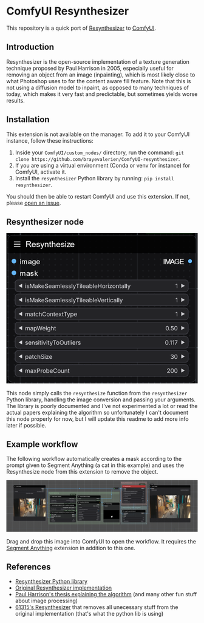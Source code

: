 # ComfyUI Resynthesizer
This repository is a quick port of [Resynthesizer](https://github.com/bootchk/resynthesizer) to [ComfyUI](https://github.com/comfyanonymous/ComfyUI).

## Introduction
Resynthesizer is the open-source implementation of a texture generation technique proposed by Paul Harrison in 2005, especially useful for removing an object from an image (inpainting), which is most likely close to what Photoshop uses to for the content aware fill feature. Note that this is not using a diffusion model to inpaint, as opposed to many techniques of today, which makes it very fast and predictable, but sometimes yields worse results.

## Installation
This extension is not available on the manager. To add it to your ComfyUI instance, follow these instructions:
1. Inside your `ComfyUI/custom_nodes/` directory, run the command: `git clone https://github.com/brayevalerien/ComfyUI-resynthesizer`.
2. If you are using a virtual environment (Conda or venv for instance) for ComfyUI, activate it.
3. Install the `resynthesizer` Python library by running: `pip install resynthesizer`.

You should then be able to restart ComfyUI and use this extension. If not, please [open an issue](https://github.com/brayevalerien/ComfyUI-resynthesizer/issues).

## Resynthesizer node
![preview of the node](assets/resynthesize_node.png)

This node simply calls the `resynthesize` function from the `resynthesizer` Python library, handling the image conversion and passing your arguments. The library is poorly documented and I've not experimented a lot or read the actual papers explaining the algorithm so unfortunately I can't document this node properly for now, but I will update this readme to add more info later if possible.

## Example workflow
The following workflow automatically creates a mask according to the prompt given to Segment Anything (a cat in this example) and uses the Resynthesize node from this extension to remove the object.

![example workflow screenshot](assets/inpainting_workflow.png)

Drag and drop this image into ComfyUI to open the workflow. It requires the [Segment Anything](https://github.com/storyicon/comfyui_segment_anything) extension in addition to this one.

## References
- [Resynthesizer Python library](https://github.com/light-and-ray/resynthesizer-python-lib)
- [Original Resynthesizer implementation](https://github.com/bootchk/resynthesizer)
- [Paul Harrison's thesis explaining the algorithm](http://www.logarithmic.net/pfh/thesis) (and many other fun stuff about image processing)
- [61315's Resynthesizer](https://github.com/61315/resynthesizer/tree/master) that removes all unecessary stuff from the original implementation (that's what the python lib is using)